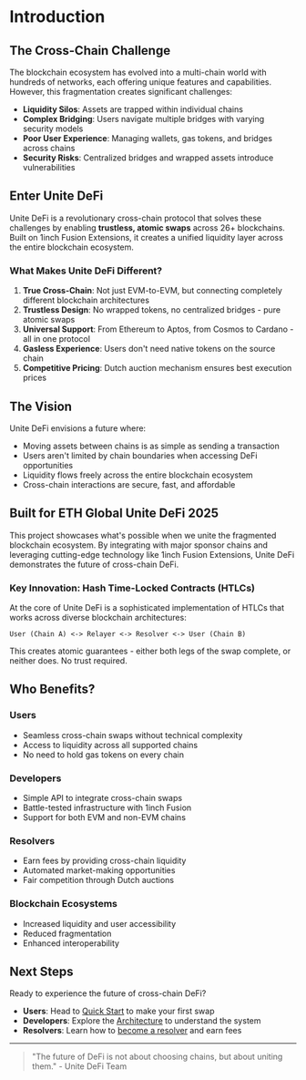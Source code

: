 # Introduction

## The Cross-Chain Challenge

The blockchain ecosystem has evolved into a multi-chain world with hundreds of networks, each offering unique features and capabilities. However, this fragmentation creates significant challenges:

- **Liquidity Silos**: Assets are trapped within individual chains
- **Complex Bridging**: Users navigate multiple bridges with varying security models
- **Poor User Experience**: Managing wallets, gas tokens, and bridges across chains
- **Security Risks**: Centralized bridges and wrapped assets introduce vulnerabilities

## Enter Unite DeFi

Unite DeFi is a revolutionary cross-chain protocol that solves these challenges by enabling **trustless, atomic swaps** across 26+ blockchains. Built on 1inch Fusion Extensions, it creates a unified liquidity layer across the entire blockchain ecosystem.

### What Makes Unite DeFi Different?

1. **True Cross-Chain**: Not just EVM-to-EVM, but connecting completely different blockchain architectures
2. **Trustless Design**: No wrapped tokens, no centralized bridges - pure atomic swaps
3. **Universal Support**: From Ethereum to Aptos, from Cosmos to Cardano - all in one protocol
4. **Gasless Experience**: Users don't need native tokens on the source chain
5. **Competitive Pricing**: Dutch auction mechanism ensures best execution prices

## The Vision

Unite DeFi envisions a future where:
- Moving assets between chains is as simple as sending a transaction
- Users aren't limited by chain boundaries when accessing DeFi opportunities
- Liquidity flows freely across the entire blockchain ecosystem
- Cross-chain interactions are secure, fast, and affordable

## Built for ETH Global Unite DeFi 2025

This project showcases what's possible when we unite the fragmented blockchain ecosystem. By integrating with major sponsor chains and leveraging cutting-edge technology like 1inch Fusion Extensions, Unite DeFi demonstrates the future of cross-chain DeFi.

### Key Innovation: Hash Time-Locked Contracts (HTLCs)

At the core of Unite DeFi is a sophisticated implementation of HTLCs that works across diverse blockchain architectures:

```
User (Chain A) <-> Relayer <-> Resolver <-> User (Chain B)
```

This creates atomic guarantees - either both legs of the swap complete, or neither does. No trust required.

## Who Benefits?

### Users
- Seamless cross-chain swaps without technical complexity
- Access to liquidity across all supported chains
- No need to hold gas tokens on every chain

### Developers
- Simple API to integrate cross-chain swaps
- Battle-tested infrastructure with 1inch Fusion
- Support for both EVM and non-EVM chains

### Resolvers
- Earn fees by providing cross-chain liquidity
- Automated market-making opportunities
- Fair competition through Dutch auctions

### Blockchain Ecosystems
- Increased liquidity and user accessibility
- Reduced fragmentation
- Enhanced interoperability

## Next Steps

Ready to experience the future of cross-chain DeFi?

- **Users**: Head to [Quick Start](../getting-started/quickstart.md) to make your first swap
- **Developers**: Explore the [Architecture](../architecture/overview.md) to understand the system
- **Resolvers**: Learn how to [become a resolver](../technical/resolver-guide.md) and earn fees

---

> "The future of DeFi is not about choosing chains, but about uniting them." - Unite DeFi Team